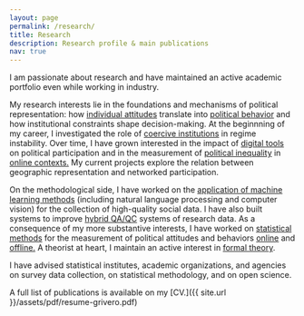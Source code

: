 ```yaml
---
layout: page
permalink: /research/
title: Research
description: Research profile & main publications
nav: true
---
```


I am passionate about research and have maintained an active academic
portfolio even while working in industry.

My research interests lie in the foundations and mechanisms of
political representation: how [individual
attitudes](https://www.journals.uchicago.edu/doi/pdf/10.1086/709672)
translate into [political
behavior](https://www.cambridge.org/core/journals/political-science-research-and-methods/article/rooting-out-corruption-or-rooting-for-corruption-the-heterogeneous-electoral-consequences-of-scandals/902FCB9C6DF2CCB1DB73E57AC07AD5D4)
and how institutional constraints shape decision-making. At the
beginnning of my career, I investigated the role of [coercive
institutions](http://ipp.csic.es/en/event/seminarios-cip-oligopoly-violence-civilian-control-heterogeneous-military)
in regime instability. Over time, I have grown interested in the
impact of [digital
tools](https://www.amazon.com/Retooling-Politics-Digital-Shaping-Democracy/dp/1108419402)
on political participation and in the measurement of [political
inequality](https://journals.sagepub.com/doi/abs/10.1177/0894439314558836?journalCode=ssce)
in [online
contexts.](https://www.pewresearch.org/politics/2022/06/16/politics-on-twitter-one-third-of-tweets-from-u-s-adults-are-political/)
My current projects explore the relation between geographic
representation and networked participation.

On the methodological side, I have worked on the [application of
machine learning
methods](https://www.westat.com/capability/statistical-sciences/artificial-intelligence-ai-data-analytics)
(including natural language processing and computer vision) for the
collection of high-quality social data. I have also built systems to
improve [hybrid
QA/QC](https://journals.sagepub.com/doi/abs/10.1177/1525822X221107053)
systems of research data. As a consequence of my more substantive
interests, I have worked on [statistical
methods](http://libreria.cis.es/libros/analisis-de-datos-incompletos-en-ciencias-sociales/9788474765632/)
for the measurement of political attitudes and behaviors
[online](https://rsa.tandfonline.com/doi/abs/10.1080/21582041.2017.1325924)
and
[offline.](https://www.sciencedirect.com/science/article/pii/S0261379415001092)
A theorist at heart, I maintain an active interest in [formal
theory](https://www.sciencedirect.com/science/article/pii/S0176268015000592).

I have advised statistical institutes, academic organizations, and
agencies on survey data collection, on statistical methodology, and on
open science.

A full list of publications is available on my [CV.]({{ site.url }}/assets/pdf/resume-grivero.pdf)
